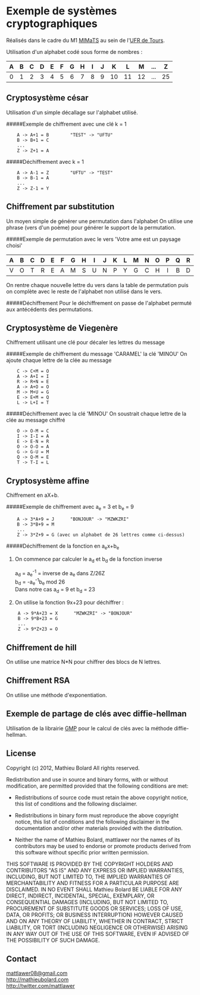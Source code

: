 Exemple de systèmes cryptographiques
========

Réalisés dans le cadre du M1 [MIMaTS][] au sein de l'[UFR de Tours][].

Utilisation d'un alphabet codé sous forme de nombres :

| A | B | C | D | E | F | G | H | I | J | K  | L  | M  | ... | Z  |
|:-:|:-:|:-:|:-:|:-:|:-:|:-:|:-:|:-:|:-:|:--:|:--:|:--:|:---:|:--:|
| 0 | 1 | 2 | 3 | 4 | 5 | 6 | 7 | 8 | 9 | 10 | 11 | 12 | ... | 25 |


Cryptosystème césar
-----
Utilisation d'un simple décallage sur l'alphabet utilisé.

#####Exemple de chiffrement avec une clé k = 1

        A -> A+1 = B        "TEST" -> "UFTU"
        B -> B+1 = C
        ...
        Z -> Z+1 = A
        
#####Déchiffrement avec k = 1

        A -> A-1 = Z        "UFTU" -> "TEST"
        B -> B-1 = A
        ...
        Z -> Z-1 = Y


Chiffrement par substitution
-----
Un moyen simple de générer une permutation dans l'alphabet
On utilise une phrase (vers d'un poème) pour générer le support de la permutation.

#####Exemple de permutation avec le vers 'Votre ame est un paysage choisi'

| A | B | C | D | E | F | G | H | I | J | K | L | M | N | O | P | Q | R | S | T | U | V | W | X | Y | Z |
|:-:|:-:|:-:|:-:|:-:|:-:|:-:|:-:|:-:|:-:|:-:|:-:|:-:|:-:|:-:|:-:|:-:|:-:|:-:|:-:|:-:|:-:|:-:|:-:|:-:|:-:|
| V | O | T | R | E | A | M | S | U | N | P | Y | G | C | H | I | B | D | F | J | K | L | Q | W | X | Z |

On rentre chaque nouvelle lettre du vers dans la table de permutation puis on complète avec le reste de l'alphabet non utilisé dans le vers.

#####Déchiffrement
Pour le déchiffrement on passe de l'alphabet permuté aux antécédents des permutations. 


Cryptosystème de Viegenère
-----
Chiffrement utilisant une clé pour décaler les lettres du message

#####Exemple de chiffrement du message 'CARAMEL' la clé 'MINOU'
On ajoute chaque lettre de la clée au message

		C -> C+M = O
		A -> A+I = I
		R -> R+N = E
		A -> A+O = O
		M -> M+U = G
		E -> E+M = Q
		L -> L+I = T


#####Déchiffrement avec la clé 'MINOU'
On soustrait chaque lettre de la clée au message chiffré

		O -> O-M = C
		I -> I-I = A
		E -> E-N = R
		O -> O-O = A
		G -> G-U = M
		Q -> Q-M = E
		T -> T-I = L


Cryptosystème affine
-----
Chiffrement en aX+b.

#####Exemple de chiffrement avec a<sub>e</sub> = 3 et b<sub>e</sub> = 9

        A -> 3*A+9 = J      "BONJOUR" -> "MZWKZRI"
        B -> 3*B+9 = M
        ...
        Z -> 3*Z+9 = G (avec un alphabet de 26 lettres comme ci-dessus)

#####Déchiffrement de la fonction en a<sub>e</sub>x+b<sub>e</sub>
1. On commence par calculer le a<sub>d</sub> et b<sub>d</sub> de la fonction inverse

    a<sub>d</sub> = a<sub>e</sub><sup>-1</sup> = inverse de a<sub>e</sub> dans Z/26Z</br>
    b<sub>d</sub> = -a<sub>e</sub><sup>-1</sup>b<sub>e</sub> mod 26</br>
    Dans notre cas a<sub>d</sub> = 9 et b<sub>d</sub> = 23</br>

2. On utilise la fonction 9x+23 pour déchiffrer :

        A -> 9*A+23 = X      "MZWKZRI" -> "BONJOUR"
        B -> 9*B+23 = G
        ...
        Z -> 9*Z+23 = O 
    

Chiffrement de hill
-----
On utilise une matrice N*N pour chiffrer des blocs de N lettres.


Chiffrement RSA
-----
On utilise une méthode d'exponentiation.


Exemple de partage de clés avec diffie-hellman
-----
Utilisation de la librairie [GMP][] pour le calcul de clés avec la méthode diffie-hellman.

    
License
-------

Copyright (c) 2012, Mathieu Bolard
All rights reserved.

Redistribution and use in source and binary forms, with or without modification, are permitted provided that the following conditions are met:
 
* Redistributions of source code must retain the above copyright notice, this list of conditions and the following disclaimer.
 
* Redistributions in binary form must reproduce the above copyright notice, this list of conditions and the following disclaimer in the documentation and/or other materials provided with the distribution.

* Neither the name of Mathieu Bolard, mattlawer nor the names of its contributors may be used to endorse or promote products derived from this software without specific prior written permission.

THIS SOFTWARE IS PROVIDED BY THE COPYRIGHT HOLDERS AND CONTRIBUTORS "AS IS" AND ANY EXPRESS OR IMPLIED WARRANTIES, INCLUDING, BUT NOT LIMITED TO, THE IMPLIED WARRANTIES OF MERCHANTABILITY AND FITNESS FOR A PARTICULAR PURPOSE ARE DISCLAIMED. IN NO EVENT SHALL Mathieu Bolard BE LIABLE FOR ANY DIRECT, INDIRECT, INCIDENTAL, SPECIAL, EXEMPLARY, OR CONSEQUENTIAL DAMAGES (INCLUDING, BUT NOT LIMITED TO, PROCUREMENT OF SUBSTITUTE GOODS OR SERVICES; LOSS OF USE, DATA, OR PROFITS; OR BUSINESS INTERRUPTION) HOWEVER CAUSED AND ON ANY THEORY OF LIABILITY, WHETHER IN CONTRACT, STRICT LIABILITY, OR TORT (INCLUDING NEGLIGENCE OR OTHERWISE) ARISING IN ANY WAY OUT OF THE USE OF THIS SOFTWARE, EVEN IF ADVISED OF THE POSSIBILITY OF SUCH DAMAGE.

Contact
-------

mattlawer08@gmail.com<br />
http://mathieubolard.com<br />
http://twitter.com/mattlawer


[MIMaTS]: http://mimats.math.univ-tours.fr "Master International de Mathématiques des Transmissions Sécurisées"
[UFR de Tours]: http://www.univ-tours.fr "Université François Rabelais de Tours"
[GMP]: http://gmplib.org "The GNU Multiple Precision Arithmetic Library"